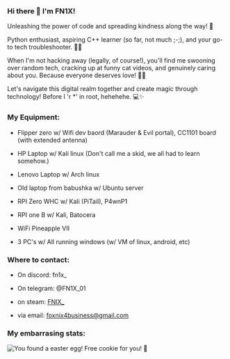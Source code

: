 ### Hi there 👋 I'm FN1X!


Unleashing the power of code and spreading kindness along the way! 🌟 

Python enthusiast, aspiring C++ learner (so far, not much ;-;), and your go-to tech troubleshooter. 🐱‍💻

When I'm not hacking away (legally, of course!), you'll find me swooning over random tech, cracking up at funny cat videos, and genuinely caring about you. Because everyone deserves love! 🤟🏼

Let's navigate this digital realm together and create magic through technology! Before I 'r *' in root, hehehehe. 💻✨


### My Equipment:

- Flipper zero w/
   Wifi dev baord (Marauder & Evil portal),
   CC1101 board (with extended antenna)

- HP Laptop w/
   Kali linux (Don't call me a skid, we all had to learn somehow.)

- Lenovo Laptop w/
   Arch linux

- Old laptop from babushka w/
   Ubuntu server

- RPI Zero WHC w/
   Kali (PiTail), P4wnP1

- RPI one B w/
   Kali, Batocera

- WiFi Pineapple VII

- 3 PC's w/
  All running windows (w/ VM of linux, android, etc)


### Where to contact:

- On discord: fn1x_

- On telegram: @FN1X_01

- on steam: [FNIX_](https://steamcommunity.com/id/FN1X_)

- via email: foxnix4business@gmail.com

### My embarrasing stats:

![You found a easter egg! Free cookie for you! 🍪](https://github-readme-stats.vercel.app/api?username=FN1X)
